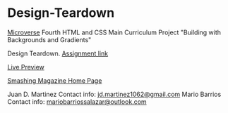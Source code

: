 # Design-Teardown

[Microverse](https://www.microverse.org/) Fourth HTML and CSS Main Curriculum Project "Building with Backgrounds and Gradients"

Design Teardown. [Assignment link](https://www.theodinproject.com/courses/html5-and-css3/lessons/design-teardown)


[Live Preview](https://rawcdn.githack.com/jdmartinez1062/Design-Teardown/b3d6f3d95aa159e758a9cf664efb6122ab62a019/index.HTML)

[Smashing Magazine Home Page](https://www.smashingmagazine.com/)

Juan D. Martinez Contact info: jd.martinez1062@gmail.com
Mario Barrios Contact info: mariobarriossalazar@outlook.com
